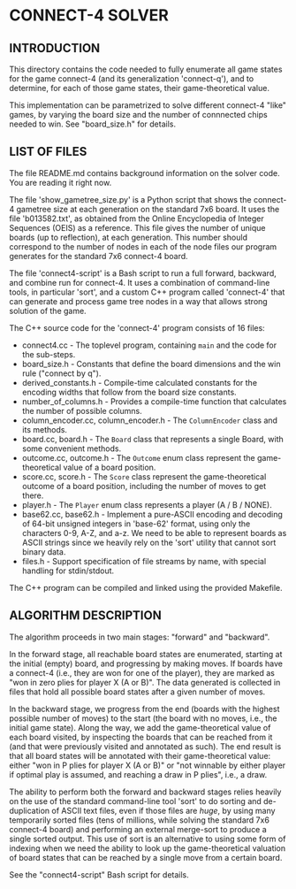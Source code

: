 
CONNECT-4 SOLVER
================

INTRODUCTION
------------

This directory contains the code needed to fully enumerate all game states for
the game connect-4 (and its generalization 'connect-q'), and to determine, for
each of those game states, their game-theoretical value.

This implementation can be parametrized to solve different connect-4 "like"
games, by varying the board size and the number of connnected chips needed
to win. See "board_size.h" for details.

LIST OF FILES
-------------

The file README.md contains background information on the solver code.
You are reading it right now.

The file 'show_gametree_size.py' is a Python script that shows the
connect-4 gametree size at each generation on the standard 7x6 board. It uses
the file 'b013582.txt', as obtained from the Online Encyclopedia of Integer
Sequences (OEIS) as a reference. This file gives the number of unique boards
(up to reflection), at each generation. This number should correspond to the
number of nodes in each of the node files our program generates for the
standard 7x6 connect-4 board.

The file 'connect4-script' is a Bash script to run a full forward, backward,
and combine run for connect-4. It uses a combination of command-line tools,
in particular 'sort', and a custom C++ program called 'connect-4' that can
generate and process game tree nodes in a way that allows strong solution of
the game.

The C++ source code for the 'connect-4' program consists of 16 files:

* connect4.cc - The toplevel program, containing `main` and the code for the sub-steps.
* board_size.h - Constants that define the board dimensions and the win rule ("connect by q").
* derived_constants.h - Compile-time calculated constants for the encoding widths that follow from the board size constants.
* number_of_columns.h - Provides a compile-time function that calculates the number of possible columns.
* column_encoder.cc, column_encoder.h - The `ColumnEncoder` class and its methods.
* board.cc, board.h - The `Board` class that represents a single Board, with some convenient methods.
* outcome.cc, outcome.h - The `Outcome` enum class represent the game-theoretical value of a board position.
* score.cc, score.h - The `Score` class represent the game-theoretical outcome of a board position, including the number of moves to get there.
* player.h - The `Player` enum class represents a player (A / B / NONE).
* base62.cc, base62.h - Implement a pure-ASCII encoding and decoding of 64-bit unsigned integers in 'base-62' format, using only the characters 0-9, A-Z, and a-z. We need to be able to represent boards as ASCII strings since we heavily rely on the 'sort' utility that cannot sort binary data.
* files.h - Support specification of file streams by name, with special handling for stdin/stdout.

The C++ program can be compiled and linked using the provided Makefile.

ALGORITHM DESCRIPTION
---------------------

The algorithm proceeds in two main stages: "forward" and "backward".

In the forward stage, all reachable board states are enumerated, starting at
the initial (empty) board, and progressing by making moves. If boards have a
connect-4 (i.e., they are won for one of the player), they are marked as "won
in zero plies for player X (A or B)". The data generated is collected in files
that hold all possible board states after a given number of moves.

In the backward stage, we progress from the end (boards with the highest
possible number of moves) to the start (the board with no moves, i.e., the
initial game state). Along the way, we add the game-theoretical value of each
board visited, by inspecting the boards that can be reached from it (and that
were previously visited and annotated as such). The end result is that all
board states will be annotated with their game-theoretical value: either "won
in P plies for player X (A or B)" or "not winnable by either player if optimal
play is assumed, and reaching a draw in P plies", i.e., a draw.

The ability to perform both the forward and backward stages relies heavily on
the use of the standard command-line tool 'sort' to do sorting and
de-duplication of ASCII text files, even if those files are *huge*, by using
many temporarily sorted files (tens of millions, while solving the standard
7x6 connect-4 board) and performing an external merge-sort to produce a single
sorted output. This use of sort is an alternative to using some form of
indexing when we need the ability to look up the game-theoretical valuation of
board states that can be reached by a single move from a certain board.

See the "connect4-script" Bash script for details.
